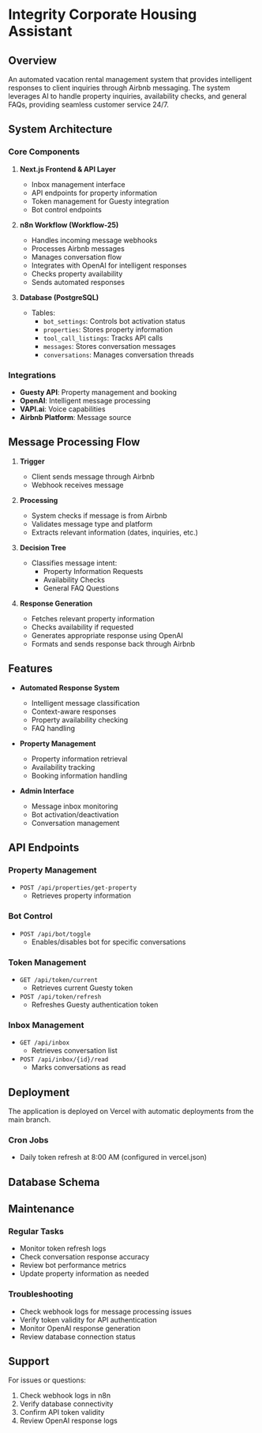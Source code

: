# Integrity Corporate Housing Assistant

## Overview
An automated vacation rental management system that provides intelligent responses to client inquiries through Airbnb messaging. The system leverages AI to handle property inquiries, availability checks, and general FAQs, providing seamless customer service 24/7.

## System Architecture

### Core Components
1. **Next.js Frontend & API Layer**
   - Inbox management interface
   - API endpoints for property information
   - Token management for Guesty integration
   - Bot control endpoints

2. **n8n Workflow (Workflow-25)**
   - Handles incoming message webhooks
   - Processes Airbnb messages
   - Manages conversation flow
   - Integrates with OpenAI for intelligent responses
   - Checks property availability
   - Sends automated responses

3. **Database (PostgreSQL)**
   - Tables:
     - `bot_settings`: Controls bot activation status
     - `properties`: Stores property information
     - `tool_call_listings`: Tracks API calls
     - `messages`: Stores conversation messages
     - `conversations`: Manages conversation threads

### Integrations
- **Guesty API**: Property management and booking
- **OpenAI**: Intelligent message processing
- **VAPI.ai**: Voice capabilities
- **Airbnb Platform**: Message source

## Message Processing Flow

1. **Trigger**
   - Client sends message through Airbnb
   - Webhook receives message

2. **Processing**
   - System checks if message is from Airbnb
   - Validates message type and platform
   - Extracts relevant information (dates, inquiries, etc.)

3. **Decision Tree**
   - Classifies message intent:
     - Property Information Requests
     - Availability Checks
     - General FAQ Questions

4. **Response Generation**
   - Fetches relevant property information
   - Checks availability if requested
   - Generates appropriate response using OpenAI
   - Formats and sends response back through Airbnb

## Features

- **Automated Response System**
  - Intelligent message classification
  - Context-aware responses
  - Property availability checking
  - FAQ handling

- **Property Management**
  - Property information retrieval
  - Availability tracking
  - Booking information handling

- **Admin Interface**
  - Message inbox monitoring
  - Bot activation/deactivation
  - Conversation management

## API Endpoints

### Property Management
- `POST /api/properties/get-property`
  - Retrieves property information

### Bot Control
- `POST /api/bot/toggle`
  - Enables/disables bot for specific conversations

### Token Management
- `GET /api/token/current`
  - Retrieves current Guesty token
- `POST /api/token/refresh`
  - Refreshes Guesty authentication token

### Inbox Management
- `GET /api/inbox`
  - Retrieves conversation list
- `POST /api/inbox/{id}/read`
  - Marks conversations as read

## Deployment

The application is deployed on Vercel with automatic deployments from the main branch.

### Cron Jobs
- Daily token refresh at 8:00 AM (configured in vercel.json)

## Database Schema

## Maintenance

### Regular Tasks
- Monitor token refresh logs
- Check conversation response accuracy
- Review bot performance metrics
- Update property information as needed

### Troubleshooting
- Check webhook logs for message processing issues
- Verify token validity for API authentication
- Monitor OpenAI response generation
- Review database connection status

## Support

For issues or questions:
1. Check webhook logs in n8n
2. Verify database connectivity
3. Confirm API token validity
4. Review OpenAI response logs
